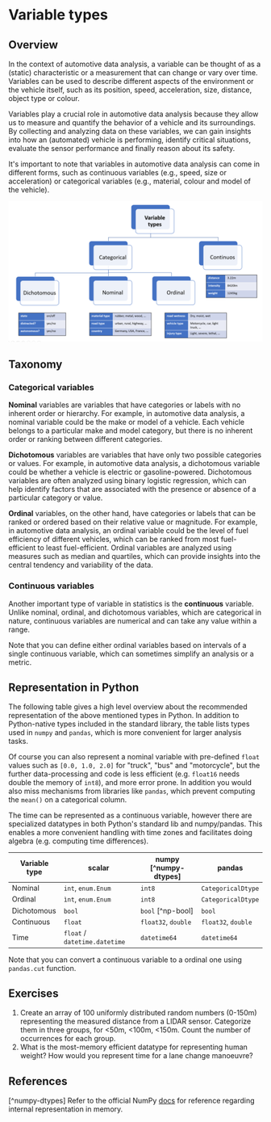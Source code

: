 # Variable types

## Overview

In the context of automotive data analysis, a variable can be thought of as a (static) characteristic or a measurement that can change or vary over time. 
Variables can be used to describe different aspects of the environment or the vehicle itself, such as its position, speed, acceleration, size, distance, object type or colour.

Variables play a crucial role in automotive data analysis because they allow us to measure and quantify the behavior of a vehicle and its surroundings. By collecting and analyzing data on these variables, we can gain insights into how an (automated) vehicle is performing, identify critical situations, evaluate the sensor performance and finally reason about its safety.

It's important to note that variables in automotive data analysis can come in different forms, such as continuous variables (e.g., speed, size or acceleration) or categorical variables (e.g., material, colour and model of the vehicle).

![var-types](./variable-types-overview.png)

## Taxonomy

### Categorical variables

**Nominal** variables are variables that have categories or labels with no inherent order or hierarchy. For example, in automotive data analysis, a nominal variable could be the make or model of a vehicle. Each vehicle belongs to a particular make and model category, but there is no inherent order or ranking between different categories. 

**Dichotomous** variables are variables that have only two possible categories or values. 
For example, in automotive data analysis, a dichotomous variable could be whether a vehicle is electric or gasoline-powered. Dichotomous variables are often analyzed using binary logistic regression, which can help identify factors that are associated with the presence or absence of a particular category or value.

**Ordinal** variables, on the other hand, have categories or labels that can be ranked or ordered based on their relative value or magnitude. 
For example, in automotive data analysis, an ordinal variable could be the level of fuel efficiency of different vehicles, which can be ranked from most fuel-efficient to least fuel-efficient. Ordinal variables are analyzed using measures such as median and quartiles, which can provide insights into the central tendency and variability of the data.

### Continuous variables

Another important type of variable in statistics is the **continuous** variable. 
Unlike nominal, ordinal, and dichotomous variables, which are categorical in nature,
continuous variables are numerical and can take any value within a range.

Note that you can define either ordinal variables based on intervals of a single continuous variable,
which can sometimes simplify an analysis or a metric.

## Representation in Python

The following table gives a high level overview about the recommended representation of the above mentioned types
in Python. In addition to Python-native types included in the standard library, the table lists types used in
`numpy` and `pandas`, which is more convenient for larger analysis tasks.

Of course you can also represent a nominal variable with pre-defined `float` values such as `[0.0, 1.0, 2.0]` for "truck", "bus" and "motorcycle",
but the further data-processing and code is less efficient (e.g. `float16` needs double the memory of `int8`), and more error prone. 
In addition you would also miss mechanisms from libraries like `pandas`,
which prevent computing the `mean()` on a categorical column.

The time can be represented as a continuous variable, however there are specialized datatypes in both Python's standard lib and numpy/pandas.
This enables a more convenient handling with time zones and facilitates doing algebra (e.g. computing time differences).


| **Variable type** | **scalar**         | **numpy** [^numpy-dtypes]          | **pandas**         |
|-------------------|--------------------|---------------------|--------------------|
| Nominal           | `int`, `enum.Enum` | `int8`              | `CategoricalDtype` |
| Ordinal           | `ìnt`, `enum.Enum` | `int8`              | `CategoricalDtype` |
| Dichotomous       | `bool`             | `bool` [^np-bool]   | `bool`             |
| Continuous        | `float`            | `float32`, `double` | `float32`, `double`|
| Time        | `float` / `datetime.datetime` | `datetime64`  | `datetime64` |

Note that you can convert a continuous variable to a ordinal one using `pandas.cut` function.

## Exercises

1. Create an array of 100 uniformly distributed random numbers (0-150m) representing the measured distance from a LIDAR sensor. Categorize them in three groups, for <50m, <100m, <150m. Count the number of occurrences for each group.
2. What is the most-memory efficient datatype for representing human weight? How would you represent time for a lane change manoeuvre?


## References

[^numpy-dtypes] Refer to the official NumPy [docs](https://numpy.org/doc/stable/user/basics.types.html#array-types-and-conversions-between-types) for reference regarding internal representation in memory.